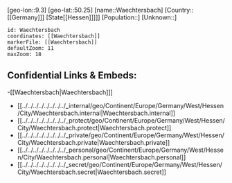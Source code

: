 ﻿---
location: [50.25,9.3]
mapzoom: [7,12] 
mapmarker: city 
type: City
tags:
- geo/City


SpocWebEntityId: 35732
isDeleted: false
confidential: public

---
[geo-lon::9.3]
[geo-lat::50.25]
[name::Waechtersbach]
[Country::[[Germany]]]
[State[[Hessen]]]]]
[Population::]
[Unknown::]


```leaflet
id: Waechtersbach
coordinates: [[Waechtersbach]]
markerFile: [[Waechtersbach]]
defaultZoom: 11 
maxZoom: 18
```


## Confidential Links & Embeds: 
-[[Waechtersbach|Waechtersbach]]] 
- [[../../../../../../../../_internal/geo/Continent/Europe/Germany/West/Hessen/City/Waechtersbach.internal|Waechtersbach.internal]] 
- [[../../../../../../../../_protect/geo/Continent/Europe/Germany/West/Hessen/City/Waechtersbach.protect|Waechtersbach.protect]] 
- [[../../../../../../../../_private/geo/Continent/Europe/Germany/West/Hessen/City/Waechtersbach.private|Waechtersbach.private]] 
- [[../../../../../../../../_personal/geo/Continent/Europe/Germany/West/Hessen/City/Waechtersbach.personal|Waechtersbach.personal]] 
- [[../../../../../../../../_secret/geo/Continent/Europe/Germany/West/Hessen/City/Waechtersbach.secret|Waechtersbach.secret]] 
